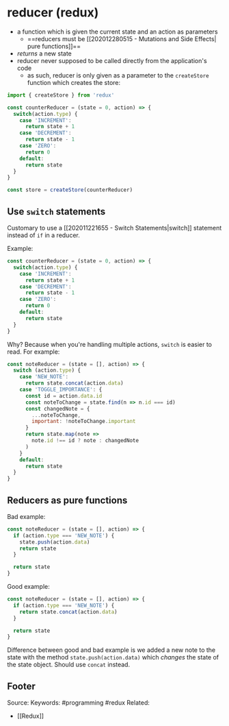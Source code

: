 #  reducer (redux)
- a function which is given the current state and an action as parameters
	- ==reducers must be [[202012280515 - Mutations and Side Effects| pure functions]]==
- *returns* a new state
- reducer never supposed to be called directly from the application's code
	- as such, reducer is only given as a parameter to the `createStore` function which creates the store:
```js
import { createStore } from 'redux'

const counterReducer = (state = 0, action) => {
  switch(action.type) {
    case 'INCREMENT':
      return state + 1
    case 'DECREMENT':
      return state - 1
    case 'ZERO':
      return 0
    default:
      return state
  }
}

const store = createStore(counterReducer)
```

## Use `switch` statements
Customary to use a [[202011221655 - Switch Statements|switch]] statement instead of `if` in a reducer.

Example:
```js
const counterReducer = (state = 0, action) => {
  switch(action.type) {
    case 'INCREMENT':
      return state + 1
    case 'DECREMENT':
      return state - 1
    case 'ZERO':
      return 0
    default:
      return state
  }
}
```

Why? Because when you're handling multiple actions, `switch` is easier to read. For example:
```js
const noteReducer = (state = [], action) => {
  switch (action.type) {
    case 'NEW_NOTE':
      return state.concat(action.data)
    case 'TOGGLE_IMPORTANCE': {
      const id = action.data.id
      const noteToChange = state.find(n => n.id === id)
      const changedNote = {
        ...noteToChange,
        important: !noteToChange.important
      }
      return state.map(note =>
        note.id !== id ? note : changedNote
      )
    }
    default:
      return state
  }
}
```

## Reducers as pure functions
Bad example:
```js
const noteReducer = (state = [], action) => {
  if (action.type === 'NEW_NOTE') {
    state.push(action.data)
    return state
  }

  return state
}
```
Good example:
```js
const noteReducer = (state = [], action) => {
  if (action.type === 'NEW_NOTE') {
    return state.concat(action.data)
  }

  return state
}
```
Difference between good and bad example is we added a new note to the state with the method `state.push(action.data)` which _changes_ the state of the state object. Should use `concat` instead.


Footer
---
Source:
Keywords: #programming #redux
Related:
- [[Redux]]